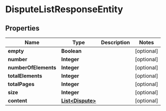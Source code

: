 

# DisputeListResponseEntity

## Properties

Name | Type | Description | Notes
------------ | ------------- | ------------- | -------------
**empty** | **Boolean** |  |  [optional]
**number** | **Integer** |  |  [optional]
**numberOfElements** | **Integer** |  |  [optional]
**totalElements** | **Integer** |  |  [optional]
**totalPages** | **Integer** |  |  [optional]
**size** | **Integer** |  |  [optional]
**content** | [**List&lt;Dispute&gt;**](Dispute.md) |  |  [optional]



